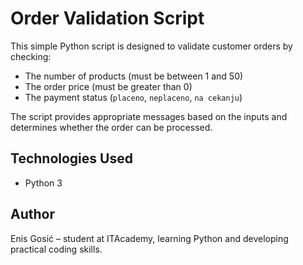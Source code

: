 # Order Validation Script

This simple Python script is designed to validate customer orders by checking:

- The number of products (must be between 1 and 50)
- The order price (must be greater than 0)
- The payment status (`placeno`, `neplaceno`, `na cekanju`)

The script provides appropriate messages based on the inputs and determines whether the order can be processed.

## Technologies Used

- Python 3

## Author

Enis Gosić – student at ITAcademy, learning Python and developing practical coding skills.